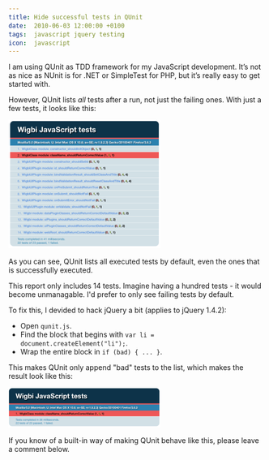 ```yaml
---
title: Hide successful tests in QUnit
date:  2010-06-03 12:00:00 +0100
tags:  javascript jquery testing
icon:  javascript
---
```


I am using QUnit as TDD framework for my JavaScript development. It’s not as
nice as NUnit is for .NET or SimpleTest for PHP, but it’s really easy to get
started with.

However, QUnit lists *all* tests after a run, not just the failing ones. With
just a few tests, it looks like this:

![QUnit - Full test report](/assets/blog/2010/100603-1.png)

As you can see, QUnit lists all executed tests by default, even the ones that
is successfully executed.

This report only includes 14 tests. Imagine having a hundred tests - it
would become unmanagable. I'd prefer to only see failing tests by default.

To fix this, I devided to hack jQuery a bit (applies to jQuery 1.4.2):

* Open `qunit.js`.
* Find the block that begins with `var li = document.createElement("li");`.
* Wrap the entire block in `if (bad) { ... }`.

This makes QUnit only append "bad" tests to the list, which makes the result
look like this:

![QUnit - Compact test result presentation](/assets/blog/2010/100603-2.png)

If you know of a built-in way of making QUnit behave like this, please leave 
a comment below.